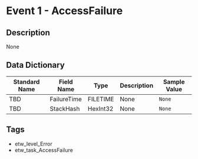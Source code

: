 # Event 1 - AccessFailure

## Description
None

## Data Dictionary
|Standard Name|Field Name|Type|Description|Sample Value|
|---|---|---|---|---|
|TBD|FailureTime|FILETIME|None|`None`|
|TBD|StackHash|HexInt32|None|`None`|

## Tags
* etw_level_Error
* etw_task_AccessFailure